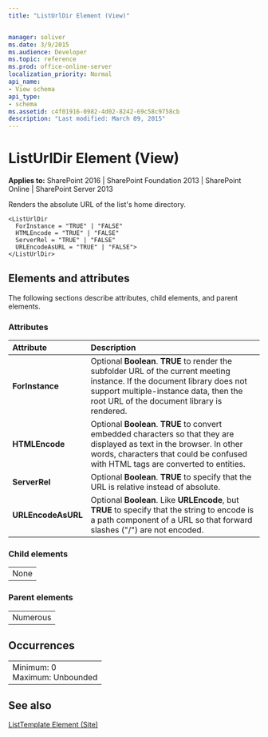 ```yaml
---
title: "ListUrlDir Element (View)"


manager: soliver
ms.date: 3/9/2015
ms.audience: Developer
ms.topic: reference
ms.prod: office-online-server
localization_priority: Normal
api_name:
- View schema
api_type:
- schema
ms.assetid: c4f01916-0982-4d02-8242-69c58c9758cb
description: "Last modified: March 09, 2015"
---
```


# ListUrlDir Element (View)

 
  
 **Applies to:** SharePoint 2016 | SharePoint Foundation 2013 | SharePoint Online | SharePoint Server 2013
  
Renders the absolute URL of the list's home directory. 
  
```
<ListUrlDir
  ForInstance = "TRUE" | "FALSE"
  HTMLEncode = "TRUE" | "FALSE"
  ServerRel = "TRUE" | "FALSE"
  URLEncodeAsURL = "TRUE" | "FALSE">
</ListUrlDir>
```

## Elements and attributes

The following sections describe attributes, child elements, and parent elements.

### Attributes

|**Attribute**|**Description**|
|:-----|:-----|
|**ForInstance** <br/> |Optional **Boolean**. **TRUE** to render the subfolder URL of the current meeting instance. If the document library does not support multiple-instance data, then the root URL of the document library is rendered.  <br/> |
|**HTMLEncode** <br/> |Optional **Boolean**. **TRUE** to convert embedded characters so that they are displayed as text in the browser. In other words, characters that could be confused with HTML tags are converted to entities.  <br/> |
|**ServerRel** <br/> |Optional **Boolean**. **TRUE** to specify that the URL is relative instead of absolute.  <br/> |
|**URLEncodeAsURL** <br/> |Optional **Boolean**. Like **URLEncode**, but **TRUE** to specify that the string to encode is a path component of a URL so that forward slashes ("/") are not encoded.  <br/> |
   
### Child elements

||
|:-----|
|None |
   
### Parent elements

||
|:-----|
|Numerous |
   
## Occurrences

||
|:-----|
|Minimum: 0  <br/> Maximum: Unbounded  <br/> |
   
## See also



[ListTemplate Element (Site)](../../collaborative-application-markup-language-caml-schemas/site-schema/listtemplate-element-site.md)

